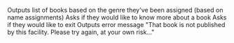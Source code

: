 
Outputs list of books based on the genre they've been assigned (based on name assignments)
Asks if they would like to know more about a book
Asks if they would like to exit 
Outputs error message "That book is not published by this facility. Please try again, at your own risk..."

